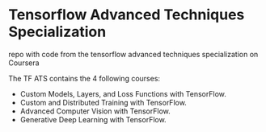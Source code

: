 # Tensorflow Advanced Techniques Specialization
repo with code from the tensorflow advanced techniques specialization on Coursera

The TF ATS contains the 4 following courses:

* Custom Models, Layers, and Loss Functions with TensorFlow.
* Custom and Distributed Training with TensorFlow.
* Advanced Computer Vision with TensorFlow.
* Generative Deep Learning with TensorFlow.
